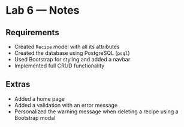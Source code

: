 # Lab 6 — Notes

## Requirements

- Created `Recipe` model with all its attributes
- Created the database using PostgreSQL (`psql`)
- Used Bootstrap for styling and added a navbar
- Implemented full CRUD functionality

## Extras

- Added a home page
- Added a validation with an error message
- Personalized the warning message when deleting a recipe using a Bootstrap modal